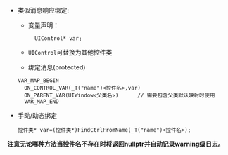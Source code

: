 - 类似消息响应绑定:
    - 变量声明：

            UIControl* var;

    - `UIControl`可替换为其他控件类

    - 绑定消息(protected)
    ```
    VAR_MAP_BEGIN
      ON_CONTROL_VAR(_T("name")<控件名>,var)
      ON_PARENT_VAR(UIWindow<父类名>)		// 需要包含父类默认映射时使用
      VAR_MAP_END
    ```
- 手动/动态绑定

	  控件类* var=(控件类*)FindCtrlFromName(_T("name")<控件名>);
      
**注意无论哪种方法当控件名不存在时将返回nullptr并自动记录warning级日志。**